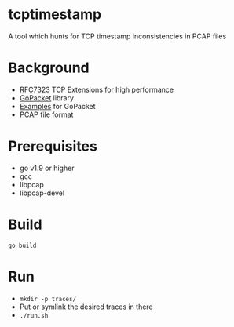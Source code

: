 # tcptimestamp
A tool which hunts for TCP timestamp inconsistencies in PCAP files 

# Background
* [RFC7323](https://tools.ietf.org/html/rfc7323) TCP Extensions for high performance
* [GoPacket](https://github.com/google/gopacket) library
* [Examples](https://www.devdungeon.com/content/packet-capture-injection-and-analysis-gopacket) for GoPacket
* [PCAP](https://pcapng.github.io/pcapng/draft-gharris-opsawg-pcap.html) file format

# Prerequisites
* go v1.9 or higher
* gcc
* libpcap
* libpcap-devel

# Build
`go build` 

# Run 
* `mkdir -p traces/`
* Put or symlink the desired traces in there
* `./run.sh`
